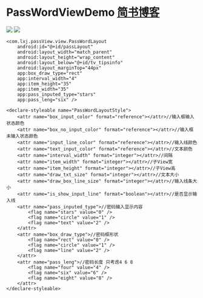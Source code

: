 # PassWordViewDemo     **[简书博客](http://www.jianshu.com/p/da7c88f75ebb)**

![](http://upload-images.jianshu.io/upload_images/2089169-662ba2bb6fd60a03.gif?imageMogr2/auto-orient/strip)
![](http://upload-images.jianshu.io/upload_images/2089169-5b2015e009a2a1c1.gif?imageMogr2/auto-orient/strip)

    <com.lxj.passView.view.PassWordLayout
        android:id="@+id/passLayout"
        android:layout_width="match_parent"
        android:layout_height="wrap_content"
        android:layout_below="@+id/tv_tipsinfo"
        android:layout_marginTop="44px"
        app:box_draw_type="rect"
        app:interval_width="4"
        app:item_height="35"
        app:item_width="35"
        app:pass_inputed_type="stars"
        app:pass_leng="six" />

    <declare-styleable name="PassWordLayoutStyle">
        <attr name="box_input_color" format="reference"></attr>//输入框输入状态颜色
        <attr name="box_no_input_color" format="reference"></attr>//输入框未输入状态颜色
        <attr name="input_line_color" format="reference"></attr>//输入线颜色
        <attr name="text_input_color" format="reference"></attr>//文本颜色
        <attr name="interval_width" format="integer"></attr>//间隔
        <attr name="item_width" format="integer"></attr>//子View宽
        <attr name="item_height" format="integer"></attr>//子View高
        <attr name="draw_txt_size" format="integer"></attr>//文本大小
        <attr name="draw_box_line_size" format="integer"></attr>//输入线条大小
        <attr name="is_show_input_line" format="boolean"></attr>//是否显示输入线
        <attr name="pass_inputed_type">//密码输入显示内容
            <flag name="stars" value="0" />
            <flag name="circle" value="1" />
            <flag name="text" value="2" />
        </attr>
        <attr name="box_draw_type">//密码框形状
            <flag name="rect" value="0" />
            <flag name="circle" value="1" />
            <flag name="line" value="2" />
        </attr>
        <attr name="pass_leng">//密码长度 只考虑4 6 8
            <flag name="four" value="4" />
            <flag name="six" value="6" />
            <flag name="eight" value="8" />
        </attr>
    </declare-styleable>